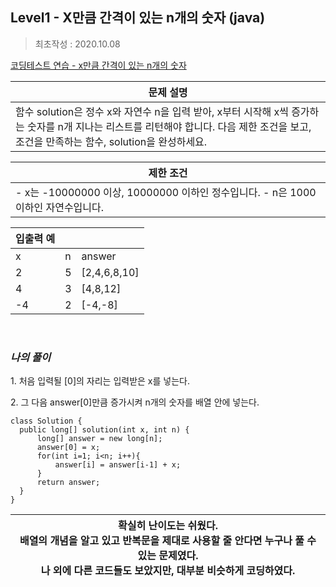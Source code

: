 ## **Level1 - X만큼 간격이 있는 n개의 숫자 (java)**
> 최초작성 : 2020.10.08

[코딩테스트 연습 - x만큼 간격이 있는 n개의 숫자](https://programmers.co.kr/learn/courses/30/lessons/12954)

| **문제 설명** |
| --- |
| 함수 solution은 정수 x와 자연수 n을 입력 받아, x부터 시작해 x씩 증가하는 숫자를 n개 지나는 리스트를 리턴해야 합니다.   다음 제한 조건을 보고, 조건을 만족하는 함수, solution을 완성하세요. |

| **제한 조건** |
| --- |
|   -   x는 -10000000 이상, 10000000 이하인 정수입니다. -   n은 1000 이하인 자연수입니다.   |

| **​입출력 예**    |  |  |
| --- | --- | --- |
| x | n | answer |
| 2 | 5 | \[2,4,6,8,10\] |
| 4 | 3 | \[4,8,12\] |
| \-4 | 2 | \[-4,-8\] |

​

### _**나의 풀이**_

1\. 처음 입력될 \[0\]의 자리는 입력받은 x를 넣는다.

2\. 그 다음 answer\[0\]만큼 증가시켜 n개의 숫자를 배열 안에 넣는다.

```
class Solution {
  public long[] solution(int x, int n) {
      long[] answer = new long[n];
      answer[0] = x;
      for(int i=1; i<n; i++){
          answer[i] = answer[i-1] + x; 
      }
      return answer;
  }
} 
```

| 확실히 난이도는 쉬웠다.<br>배열의 개념을 알고 있고 반복문을 제대로 사용할 줄 안다면 누구나 풀 수 있는 문제였다.<br>나 외에 다른 코드들도 보았지만, 대부분 비슷하게 코딩하였다. |
| --- |